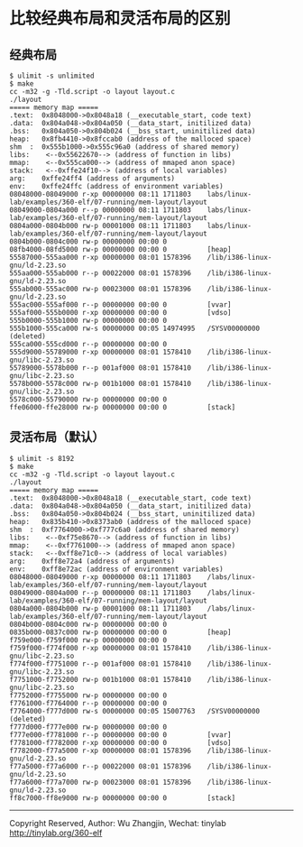 

# 比较经典布局和灵活布局的区别

## 经典布局

    $ ulimit -s unlimited
    $ make
    cc -m32 -g -Tld.script -o layout layout.c
    ./layout
    ===== memory map =====
    .text:	0x8048000->0x8048a18 (__executable_start, code text)
    .data:	0x804a048->0x804a050 (__data_start, initilized data)
    .bss: 	0x804a050->0x804b024 (__bss_start, uninitilized data)
    heap: 	0x8fb4410->0x8fccab0 (address of the malloced space)
    shm  :	0x555b1000->0x555c96a0 (address of shared memory)
    libs: 	 <--0x55622670--> (address of function in libs)
    mmap: 	 <--0x555ca000--> (address of mmaped anon space)
    stack:	 <--0xffe24f10--> (address of local variables)
    arg:  	0xffe24ff4 (address of arguments)
    env:  	0xffe24ffc (address of environment variables)
    08048000-08049000 r-xp 00000000 08:11 1711803    labs/linux-lab/examples/360-elf/07-running/mem-layout/layout
    08049000-0804a000 r--p 00000000 08:11 1711803    labs/linux-lab/examples/360-elf/07-running/mem-layout/layout
    0804a000-0804b000 rw-p 00001000 08:11 1711803    labs/linux-lab/examples/360-elf/07-running/mem-layout/layout
    0804b000-0804c000 rw-p 00000000 00:00 0
    08fb4000-08fd5000 rw-p 00000000 00:00 0          [heap]
    55587000-555aa000 r-xp 00000000 08:01 1578396    /lib/i386-linux-gnu/ld-2.23.so
    555aa000-555ab000 r--p 00022000 08:01 1578396    /lib/i386-linux-gnu/ld-2.23.so
    555ab000-555ac000 rw-p 00023000 08:01 1578396    /lib/i386-linux-gnu/ld-2.23.so
    555ac000-555af000 r--p 00000000 00:00 0          [vvar]
    555af000-555b0000 r-xp 00000000 00:00 0          [vdso]
    555b0000-555b1000 rw-p 00000000 00:00 0
    555b1000-555ca000 rw-s 00000000 00:05 14974995   /SYSV00000000 (deleted)
    555ca000-555cd000 r--p 00000000 00:00 0
    555d9000-55789000 r-xp 00000000 08:01 1578410    /lib/i386-linux-gnu/libc-2.23.so
    55789000-5578b000 r--p 001af000 08:01 1578410    /lib/i386-linux-gnu/libc-2.23.so
    5578b000-5578c000 rw-p 001b1000 08:01 1578410    /lib/i386-linux-gnu/libc-2.23.so
    5578c000-55790000 rw-p 00000000 00:00 0
    ffe06000-ffe28000 rw-p 00000000 00:00 0          [stack]


## 灵活布局（默认）

    $ ulimit -s 8192
    $ make
    cc -m32 -g -Tld.script -o layout layout.c
    ./layout
    ===== memory map =====
    .text:	0x8048000->0x8048a18 (__executable_start, code text)
    .data:	0x804a048->0x804a050 (__data_start, initilized data)
    .bss: 	0x804a050->0x804b024 (__bss_start, uninitilized data)
    heap: 	0x835b410->0x8373ab0 (address of the malloced space)
    shm  :	0xf7764000->0xf777c6a0 (address of shared memory)
    libs: 	 <--0xf75e8670--> (address of function in libs)
    mmap: 	 <--0xf7761000--> (address of mmaped anon space)
    stack:	 <--0xff8e71c0--> (address of local variables)
    arg:  	0xff8e72a4 (address of arguments)
    env:  	0xff8e72ac (address of environment variables)
    08048000-08049000 r-xp 00000000 08:11 1711803    /labs/linux-lab/examples/360-elf/07-running/mem-layout/layout
    08049000-0804a000 r--p 00000000 08:11 1711803    /labs/linux-lab/examples/360-elf/07-running/mem-layout/layout
    0804a000-0804b000 rw-p 00001000 08:11 1711803    /labs/linux-lab/examples/360-elf/07-running/mem-layout/layout
    0804b000-0804c000 rw-p 00000000 00:00 0
    0835b000-0837c000 rw-p 00000000 00:00 0          [heap]
    f759e000-f759f000 rw-p 00000000 00:00 0
    f759f000-f774f000 r-xp 00000000 08:01 1578410    /lib/i386-linux-gnu/libc-2.23.so
    f774f000-f7751000 r--p 001af000 08:01 1578410    /lib/i386-linux-gnu/libc-2.23.so
    f7751000-f7752000 rw-p 001b1000 08:01 1578410    /lib/i386-linux-gnu/libc-2.23.so
    f7752000-f7755000 rw-p 00000000 00:00 0
    f7761000-f7764000 r--p 00000000 00:00 0
    f7764000-f777d000 rw-s 00000000 00:05 15007763   /SYSV00000000 (deleted)
    f777d000-f777e000 rw-p 00000000 00:00 0
    f777e000-f7781000 r--p 00000000 00:00 0          [vvar]
    f7781000-f7782000 r-xp 00000000 00:00 0          [vdso]
    f7782000-f77a5000 r-xp 00000000 08:01 1578396    /lib/i386-linux-gnu/ld-2.23.so
    f77a5000-f77a6000 r--p 00022000 08:01 1578396    /lib/i386-linux-gnu/ld-2.23.so
    f77a6000-f77a7000 rw-p 00023000 08:01 1578396    /lib/i386-linux-gnu/ld-2.23.so
    ff8c7000-ff8e9000 rw-p 00000000 00:00 0          [stack]


---
Copyright Reserved, Author: Wu Zhangjin, Wechat: tinylab
<http://tinylab.org/360-elf>

